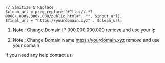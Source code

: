     // Sanitize & Replace
    $clean_url = preg_replace("#^ftp://.*?@000\.000\.000\.000/public_html#", "", $input_url);
    $final_url = "https://yourdomain.xyz" . $clean_url;

   
   
   1. Note : Change Domain IP 000\.000\.000\.000 remove and use your ip
   
   2. Note : Change Domain Name https://yourdomain.xyz remove and use your domain

if you need any help contact us

